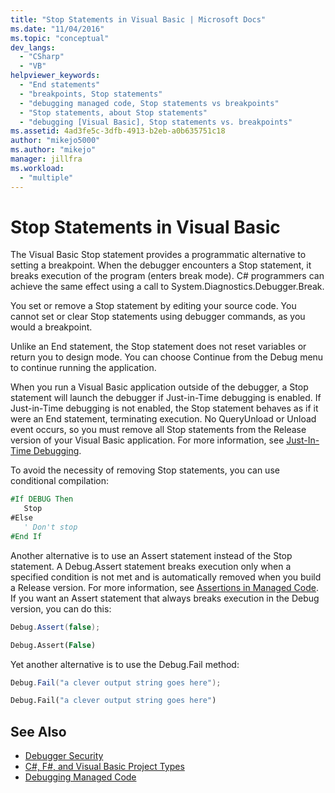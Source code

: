 ```yaml
---
title: "Stop Statements in Visual Basic | Microsoft Docs"
ms.date: "11/04/2016"
ms.topic: "conceptual"
dev_langs:
  - "CSharp"
  - "VB"
helpviewer_keywords:
  - "End statements"
  - "breakpoints, Stop statements"
  - "debugging managed code, Stop statements vs breakpoints"
  - "Stop statements, about Stop statements"
  - "debugging [Visual Basic], Stop statements vs. breakpoints"
ms.assetid: 4ad3fe5c-3dfb-4913-b2eb-a0b635751c18
author: "mikejo5000"
ms.author: "mikejo"
manager: jillfra
ms.workload:
  - "multiple"
---
```

# Stop Statements in Visual Basic

The Visual Basic Stop statement provides a programmatic alternative to setting a breakpoint. When the debugger encounters a Stop statement, it breaks execution of the program (enters break mode). C# programmers can achieve the same effect using a call to System.Diagnostics.Debugger.Break.

 You set or remove a Stop statement by editing your source code. You cannot set or clear Stop statements using debugger commands, as you would a breakpoint.

 Unlike an End statement, the Stop statement does not reset variables or return you to design mode. You can choose Continue from the Debug menu to continue running the application.

 When you run a Visual Basic application outside of the debugger, a Stop statement will launch the debugger if Just-in-Time debugging is enabled. If Just-in-Time debugging is not enabled, the Stop statement behaves as if it were an End statement, terminating execution. No QueryUnload or Unload event occurs, so you must remove all Stop statements from the Release version of your Visual Basic application. For more information, see [Just-In-Time Debugging](just-in-time-debugging-in-visual-studio.md).

 To avoid the necessity of removing Stop statements, you can use conditional compilation:

```vb
#If DEBUG Then
   Stop
#Else
   ' Don't stop
#End If
```

 Another alternative is to use an Assert statement instead of the Stop statement. A Debug.Assert statement breaks execution only when a specified condition is not met and is automatically removed when you build a Release version. For more information, see [Assertions in Managed Code](assertions-in-managed-code.md). If you want an Assert statement that always breaks execution in the Debug version, you can do this:

```csharp
Debug.Assert(false);
```

```vb
Debug.Assert(False)
```

 Yet another alternative is to use the Debug.Fail method:

```csharp
Debug.Fail("a clever output string goes here");
```

```vb
Debug.Fail("a clever output string goes here")
```

## See Also

- [Debugger Security](debugger-security.md)
- [C#, F#, and Visual Basic Project Types](debugging-preparation-csharp-f-hash-and-visual-basic-project-types.md)
- [Debugging Managed Code](debugging-managed-code.md)
